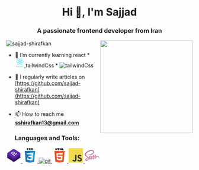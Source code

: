 <h1 align="center">Hi 👋, I'm Sajjad</h1>
<h3 align="center">A passionate frontend developer from Iran</h3>
<img width="250" height="250" with src="https://aster.cloud/wp-content/uploads/2022/11/compiling-code.gif" align="right"/>
<p align="left"> <img src="https://komarev.com/ghpvc/?username=sajjad-shirafkan&label=Profile%20views&color=0e75b6&style=flat" alt="sajjad-shirafkan" /> </p>

- 🌱 I’m currently learning react * <img  src="https://raw.githubusercontent.com/devicons/devicon/master/icons/react/react-original-wordmark.svg" alt="reactIcon" width="25" height="25" />,tailwindCss *   <img  src="https://www.vectorlogo.zone/logos/tailwindcss/tailwindcss-icon.svg" alt="tailwindCss" width="25" height="25" /> 

- 📝 I regularly write articles on [https://github.com/sajjad-shirafkan](https://github.com/sajjad-shirafkan)

- 📫 How to reach me **sshirafkan13@gmail.com**


<p align="left">
</p>

<h3 align="left">&nbsp &nbsp &nbsp Languages and Tools:</h3>
<p align="left"> <a href="https://getbootstrap.com" target="_blank" rel="noreferrer"> <img src="https://raw.githubusercontent.com/Script-Kiddie-JKB/Script-Kiddie-JKB/main/Assets/bootstrap.gif" alt="bootstrap" width="40" height="40"/> </a> <a href="https://www.w3schools.com/css/" target="_blank" rel="noreferrer"> <img src="https://raw.githubusercontent.com/devicons/devicon/master/icons/css3/css3-original-wordmark.svg" alt="css3" width="40" height="40"/> </a> <a href="https://git-scm.com/" target="_blank" rel="noreferrer"> <img src="https://www.vectorlogo.zone/logos/git-scm/git-scm-icon.svg" alt="git" width="40" height="40"/> </a> <a href="https://www.w3.org/html/" target="_blank" rel="noreferrer"> <img src="https://raw.githubusercontent.com/devicons/devicon/master/icons/html5/html5-original-wordmark.svg" alt="html5" width="40" height="40"/> </a> <a href="https://developer.mozilla.org/en-US/docs/Web/JavaScript" target="_blank" rel="noreferrer"> <img src="https://raw.githubusercontent.com/devicons/devicon/master/icons/javascript/javascript-original.svg" alt="javascript" width="40" height="40"/> </a> <a href="https://sass-lang.com" target="_blank" rel="noreferrer"> <img src="https://raw.githubusercontent.com/devicons/devicon/master/icons/sass/sass-original.svg" alt="sass" width="40" height="40"/> </a> </p>
